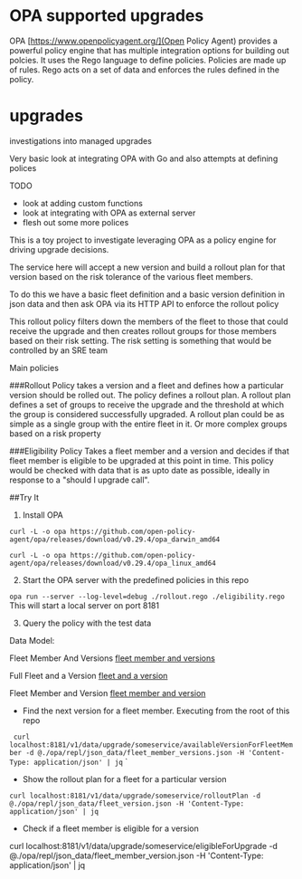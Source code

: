 # OPA supported upgrades


OPA [https://www.openpolicyagent.org/](Open Policy Agent) provides a powerful policy engine that has multiple integration options for building out polcies. It uses the Rego
language to define policies. Policies are made up of rules. Rego acts on a set of data and enforces the rules defined in the policy.

# upgrades
investigations into managed upgrades


Very basic look at integrating OPA with Go and also attempts at defining polices 


TODO

- look at adding custom functions 
- look at integrating with OPA as external server
- flesh out some more polices


This is a toy project to investigate leveraging OPA as a policy engine for driving upgrade decisions.


The service here will accept a new version and build a rollout plan for that version based on the risk tolerance of the various fleet members.

To do this we have a basic fleet definition and a basic version definition in json data and then ask OPA via its HTTP API to enforce the rollout policy

This rollout policy filters down the members of the fleet to those that could receive the upgrade and then creates rollout groups for those members
based on their risk setting.
The risk setting is something that would be controlled by an SRE team


Main policies 

###Rollout Policy
takes a version and a fleet and defines how a particular version should be rolled out. The policy defines a rollout plan.
A rollout plan defines a set of groups to receive the upgrade and the threshold at which the group is considered successfully upgraded.
A rollout plan could be as simple as a single group with the entire fleet in it. Or more complex groups based on a risk property

 
###Eligibility Policy
Takes a fleet member and a version and decides if that fleet member is eligible to be upgraded at this point in time. This policy
would be checked with data that is as upto date as possible, ideally in response to a "should I upgrade call". 


##Try It

1) Install OPA 

`
curl -L -o opa https://github.com/open-policy-agent/opa/releases/download/v0.29.4/opa_darwin_amd64
`

`
curl -L -o opa https://github.com/open-policy-agent/opa/releases/download/v0.29.4/opa_linux_amd64
`


2) Start the OPA server with the predefined policies in this repo

`
opa run --server --log-level=debug ./rollout.rego ./eligibility.rego
`
This will start a local server on port 8181


3) Query the policy with the test data

Data Model:

Fleet Member And Versions [fleet member and versions](./opa/repl/json_data/fleet_member_versions.json)

Full Fleet and a Version [fleet and a version](./opa/repl/json_data/fleet_member_versions.json)

Fleet Member and Version [fleet member and version](./opa/repl/json_data/fleet_member_version.json) 


- Find the next version for a fleet member. Executing from the root of this repo

`
curl localhost:8181/v1/data/upgrade/someservice/availableVersionForFleetMember -d @./opa/repl/json_data/fleet_member_versions.json -H 'Content-Type: application/json' | jq`
`

- Show the rollout plan for a fleet for a particular version

`
curl localhost:8181/v1/data/upgrade/someservice/rolloutPlan -d @./opa/repl/json_data/fleet_version.json -H 'Content-Type: application/json' | jq
`


- Check if a fleet member is eligible for a version

curl localhost:8181/v1/data/upgrade/someservice/eligibleForUpgrade -d @./opa/repl/json_data/fleet_member_version.json -H 'Content-Type: application/json' | jq`
`

